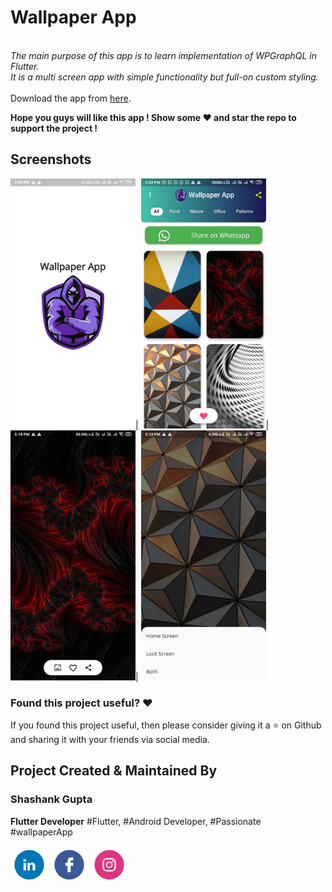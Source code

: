 # Wallpaper App
<br>_The main purpose of this app is to learn implementation of WPGraphQL in Flutter. <br>
It is a multi screen app with simple functionality but full-on custom styling.<br><br>_
Download the app from [here](https://github.com/shashankgupta3891/wallpaper-app/blob/master/apk/app-arm64-v8a-release.apk).

**Hope you guys will like this app ! Show some ❤️ and star the repo to support the project !**
<br>
## Screenshots
<img src="https://github.com/shashankgupta3891/wallpaper-app/blob/master/screenshots/WhatsApp%20Image%202021-02-04%20at%203.06.54%20PM%20(3).jpeg?raw=true" width="200">|
<img src="https://github.com/shashankgupta3891/wallpaper-app/blob/master/screenshots/WhatsApp%20Image%202021-02-04%20at%203.06.54%20PM%20(2).jpeg?raw=true" width="200">|
<img src="https://github.com/shashankgupta3891/wallpaper-app/blob/master/screenshots/WhatsApp%20Image%202021-02-04%20at%205.20.20%20PM.jpeg?raw=true" width="200">|
<img src="https://github.com/shashankgupta3891/wallpaper-app/blob/master/screenshots/WhatsApp%20Image%202021-02-04%20at%205.20.21%20PM.jpeg?raw=true" width="200">

### Found this project useful? :heart:

If you found this project useful, then please consider giving it a :star: on Github and sharing it with your friends via social media.

## Project Created & Maintained By

### Shashank Gupta 
**Flutter Developer** #Flutter, #Android Developer, #Passionate #wallpaperApp

<a href="https://www.linkedin.com/in/shashankgupta3891/"><img src="https://github.com/aritraroy/social-icons/blob/master/linkedin-icon.png?raw=true" width="60"></a>
<a href="https://www.facebook.com/people/Shashank-Gupta/100004769506501"><img src="https://github.com/aritraroy/social-icons/blob/master/facebook-icon.png?raw=true" width="60"></a>
<a href="https://www.instagram.com/shashank3891/"><img src="https://github.com/aritraroy/social-icons/blob/master/instagram-icon.png?raw=true" width="60"></a>
